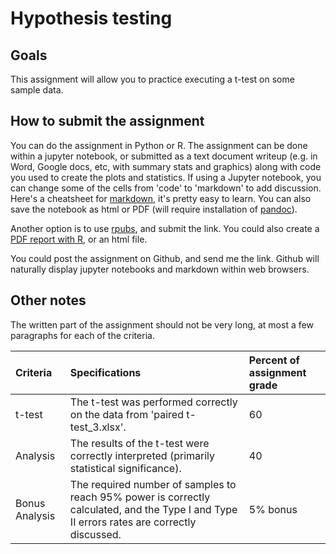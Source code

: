 # Hypothesis testing

## Goals
This assignment will allow you to practice executing a t-test on some sample data.

## How to submit the assignment
You can do the assignment in Python or R.  The assignment can be done within a jupyter notebook, or submitted as a text document writeup (e.g. in Word, Google docs, etc, with summary stats and graphics) along with code you used to create the plots and statistics.  If using a Jupyter notebook, you can change some of the cells from 'code' to 'markdown' to add discussion.  Here's a cheatsheet for [markdown](https://github.com/adam-p/markdown-here/wiki/Markdown-Cheatsheet), it's pretty easy to learn.  You can also save the notebook as html or PDF (will require installation of [pandoc](http://pandoc.org/installing.html)).

Another option is to use [rpubs](http://rpubs.com/), and submit the link.  You could also create a [PDF report with R](https://medium.com/@sorenlind/create-pdf-reports-using-r-r-markdown-latex-and-knitr-on-windows-10-952b0c48bfa9#.ymx9abvnp), or an html file.

You could post the assignment on Github, and send me the link.  Github will naturally display jupyter notebooks and markdown within web browsers.

## Other notes
The written part of the assignment should not be very long, at most a few paragraphs for each of the criteria.

Criteria | Specifications | Percent of assignment grade
:-----|:-----|:-----
t-test | The t-test was performed correctly on the data from 'paired t-test_3.xlsx'. | 60
Analysis | The results of the t-test were correctly interpreted (primarily statistical significance).  | 40
Bonus Analysis | The required number of samples to reach 95% power is correctly calculated, and the Type I and Type II errors rates are correctly discussed. | 5% bonus

